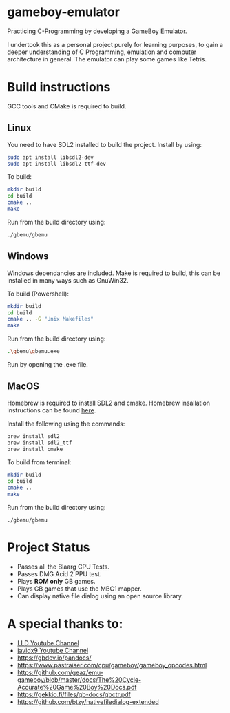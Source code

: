 # gameboy-emulator
Practicing C-Programming by developing a GameBoy Emulator.

I undertook this as a personal project purely for learning purposes, to gain a deeper understanding of C Programming, emulation and computer architecture in general. The emulator can play some games like Tetris.

# Build instructions

GCC tools and CMake is required to build.

## Linux

You need to have SDL2 installed to build the project. Install by using:
```bash
sudo apt install libsdl2-dev
sudo apt install libsdl2-ttf-dev
```
To build:

```bash
mkdir build
cd build
cmake ..
make
```
Run from the build directory using:
```bash
./gbemu/gbemu
```

## Windows

Windows dependancies are included.
Make is required to build, this can be installed in many ways such as GnuWin32.

To build (Powershell):

```bash
mkdir build
cd build
cmake .. -G "Unix Makefiles"
make
```
Run from the build directory using:
```bash
.\gbemu\gbemu.exe
```


Run by opening the .exe file.

## MacOS

Homebrew is required to install SDL2 and cmake. Homebrew insallation instructions can be found [here](https://brew.sh).

Install the following using the commands:
```bash
brew install sdl2
brew install sdl2_ttf
brew install cmake
```
To build from terminal:
```bash
mkdir build
cd build
cmake ..
make
```
Run from the build directory using:
```
./gbemu/gbemu 
```

# Project Status

- Passes all the Blaarg CPU Tests.
- Passes DMG Acid 2 PPU test.
- Plays **ROM only** GB games.
- Plays GB games that use the MBC1 mapper.
- Can display native file dialog using an open source library.

# A special thanks to:
- [LLD Youtube Channel](https://www.youtube.com/channel/UCRWXAQsN5S3FPDHY4Ttq1Xg)
- [javidx9 Youtube Channel](https://www.youtube.com/channel/UC-yuWVUplUJZvieEligKBkA)
- https://gbdev.io/pandocs/
- https://www.pastraiser.com/cpu/gameboy/gameboy_opcodes.html
- https://github.com/geaz/emu-gameboy/blob/master/docs/The%20Cycle-Accurate%20Game%20Boy%20Docs.pdf
- https://gekkio.fi/files/gb-docs/gbctr.pdf
- https://github.com/btzy/nativefiledialog-extended
